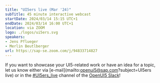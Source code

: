 ```yaml
---
title: "UI5ers live (Mar '24)"
subTitle: 45 minute interactive webcast
startDate: 2024/03/14 15:15 UTC+1
endDate: 2024/03/14 16:00 UTC+1
location: via ZOOM
logo: ./logos/ui5ers.svg
speakers:
- Jens Pflueger
- Merlin Beutlberger
url: https://sap-se.zoom.com/j/94833714827
---
```



If you want to showcase your UI5-related work or have an idea for a topic, let us know either via [e-mail](mailto:openui5@sap.com?subject=UI5ers live) or in the 
[#UI5ers_live](https://openui5.slack.com/archives/C01CP60AAN7) channel of the [OpenUI5 Slack](https://ui5-slack-invite.cfapps.eu10.hana.ondemand.com/)!
